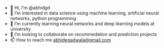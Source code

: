 - 👋 Hi, I’m @abhidgd
- 👀 I’m interested in data science using machine learning, artificial neural networks, python programming
- 🌱 I’m currently learning neural networks and deep learning models at university
- 💞️ I’m looking to collaborate on recommedation and prediction projects
- 📫 How to reach me abhidegadwala@gmail.com

<!---
abhi-dgd/abhi-dgd is a ✨ special ✨ repository because its `README.md` (this file) appears on your GitHub profile.
You can click the Preview link to take a look at your changes.
--->
